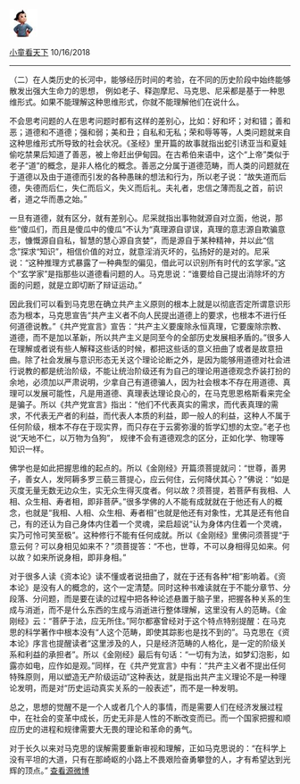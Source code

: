 [![image0.jpg](../_resources/image0-1.jpg)](http://weibo.com/1831727905)

[小童看天下](http://weibo.com/1831727905)
10/16/2018

* * *

（二）在人类历史的长河中，能够经历时间的考验，在不同的历史阶段中始终能够散发出强大生命力的思想， 例如老子、释迦摩尼、马克思、尼采都是基于一种思维形式。如果不能理解这种思维形式，你就不能理解他们在说什么。

不会思考问题的人在思考问题时都有这样的差别心，比如：好和坏；对和错；善和恶；道德和不道德；强和弱；美和丑；自私和无私；荣和辱等等，人类问题就来自这种思维形式所导致的社会状况。《圣经》里开篇的故事就指出蛇引诱亚当和夏娃偷吃禁果后知道了善恶，被上帝赶出伊甸园。在古希伯来语中，这个“上帝”类似于老子“道”的概念，是非人格化的概念。善恶之分属于道德范畴，而人类的问题就在于道德以及由于道德而引发的各种愚昧的想法和行为，所以老子说：“故失道而后德，失德而后仁，失仁而后义，失义而后礼。夫礼者，忠信之薄而乱之首，前识者，道之华而愚之始。”

一旦有道德，就有区分，就有差别心。尼采就指出事物就源自对立面，他说，那些“傻瓜们，而且是傻瓜中的傻瓜”不认为“真理源自谬误，真理的意志源自欺骗意志，慷慨源自自私，智慧的慧心源自贪婪”，而是源自于某种精神，并以此“信念”探求“知识”，相信价值的对立，就意淫消灭坏的，弘扬好的是对的。尼采说：“这种推理方式暴露了一种典型的偏见，借此可以识别所有时代的玄学家。”这个“玄学家”是指那些以道德看问题的人。马克思说：“谁要给自己提出消除坏的方面的问题，就是立即切断了辩证运动。”

因此我们可以看到马克思在确立共产主义原则的根本上就是以彻底否定所谓意识形态为根本，马克思宣告“共产主义者不向人民提出道德上的要求，也根本不进行任何道德说教。”《共产党宣言》宣告：“共产主义要废除永恒真理，它要废除宗教、道德，而不是加以革新，所以共产主义是同至今的全部历史发展相矛盾的。”很多人在理解或者说有些人解释这些话的时候，都把这些话的意义扭曲了或者是故意扭曲。除了社会发展与意识形态无关这个理论论断之外，是因为能够用道德对社会进行说教的都是统治阶级，不能让统治阶级还有为自己的理论用道德观念乔装打扮的余地，必须加以严肃说明，少拿自己有道德骗人，因为社会根本不存在用道德、真理可以发展可能性，凡是用道德、真理表达理论良心的，在马克思恩格斯看来完全是骗子。所以《共产党宣言》指出：“他们不代表真实的需求，而代表真理的需求，不代表无产者的利益，而代表人本质的利益，即一般人的利益，这种人不属于任何阶级，根本不存在于现实界，而只存在于云雾弥漫的哲学幻想的太空。”老子也说“天地不仁，以万物为刍狗”， 规律不会有道德观念的区分，正如化学、物理等知识一样。

佛学也是如此把握思维的起点的。所以《金刚经》开篇须菩提就问：“世尊，善男子，善女人，发阿耨多罗三藐三菩提心，应云何住，云何降伏其心？”佛说：“如是灭度无量无数无边众生，实无众生得灭度者。何以故？须菩提，若菩萨有我相、人相、众生相、寿者相，即非菩萨。”很多学佛的人不能有成就就在于他还有人的概念，也就是“我相、人相、众生相、寿者相”也就是他还有对象性，尤其是还有他自己，有的还认为自己身体内住着一个灵魂，梁启超说“认为身体内住着一个灵魂，实乃可怜可笑至极”。这种修行不能有任何成就。所以《金刚经》里佛问须菩提“于意云何？可以身相见如来不？”须菩提答：“不也，世尊，不可以身相得见如来。何以故？如来所说身相，即非身相。”

对于很多人读《资本论》读不懂或者说扭曲了，就在于还有各种“相”影响着。《资本论》是没有人的概念的，这个一定清楚。同时这种书难读就在于不能分章节、分段落、分问题，而是要在读的过程中把各种论述悬置于脑子里，把握各种关系的生成与消逝，而不是什么东西的生成与消逝进行整体理解，这里没有人的范畴。《金刚经》云：“菩萨于法，应无所住。”阿尔都塞曾经对于这个特点特别提醒：在马克思的科学著作中根本没有“人这个范畴，即使其踪影也是找不到的”。马克思在《资本论》序言也提醒读者“这里涉及的人，只是经济范畴的人格化，是一定的阶级关系和利益的承担者”。所以《金刚经》最后有句话：“一切有为法，如梦幻泡影，如露亦如电，应作如是观。”同样，在《共产党宣言》中有：“共产主义者不提出任何特殊原则，用以塑造无产阶级运动”这种表达，就是指出共产主义理论不是一种理论发明，而是对“历史运动真实关系的一般表述”，而不是一种发明。

总之，思想的觉醒不是一个人或者几个人的事情，而是需要人们在经济发展过程中，在社会的变革中成长，历史无非是人性的不断改变而已。而一个国家把握和顺应历史的进程和规律需要大无畏的理论和革命的勇气。

对于长久以来对马克思的误解需要重新审视和理解，正如马克思说的：“在科学上没有平坦的大道，只有在那崎岖的小路上不畏艰险奋勇攀登的人，才有希望达到光辉的顶点。”
[查看源微博](http://weibo.com/1831727905/GEcmam92E)